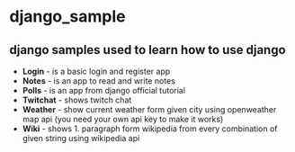 # django_sample
## django samples used to learn how to use django
- **Login** - is a basic login and register app
- **Notes** - is an app to read and write notes
- **Polls** - is an app from django official tutorial 
- **Twitchat** - shows twitch chat 
- **Weather** - show current weather form given city using openweather map api (you need your own api key to make it works)
- **Wiki** - shows 1. paragraph form wikipedia from every combination of given string using wikipedia api
